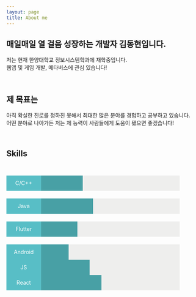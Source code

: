 ```yaml
---
layout: page
title: About me
---
```


## 매일매일 열 걸음 성장하는 개발자 김동현입니다.

저는 현재 한양대학교 정보시스템학과에 재학중입니다. <br>
웹앱 및 게임 개발, 메타버스에 관심 있습니다! <br>

<div style="height: 14px"></div>

## 제 목표는

아직 확실한 진로를 정하진 못해서 최대한 많은 분야를 경험하고 공부하고 있습니다. <br>
어떤 분야로 나아가든 저는 제 능력이 사람들에게 도움이 됐으면 좋겠습니다! <br>

<div style="height: 14px"></div>

## Skills

<div style="height: 28px"></div>

<div style="display: flex; background-color:#eeeeed; width: 90%; position: relative">
  <div style="height: 40px; width: 20%; background-color:#58bec6; color: white; text-align: center; line-height: 40px;">
    C/C++
  </div>
  <div style="height: 40px; width: 24%; background-color:#48a0a5;"></div>
</div>

<div style="height: 20px"></div>

<div style="display: flex; background-color:#eeeeed; width: 90%; position: relative">
  <div style="height: 40px; width: 20%; background-color:#58bec6; color: white; text-align: center; line-height: 40px;">
    Java
  </div>
  <div style="height: 40px; width: 30%; background-color:#48a0a5;"></div>
</div>

<div style="height: 20px"></div>

<div style="display: flex; background-color:#eeeeed; width: 90%; position: relative">
  <div style="height: 40px; width: 20%; background-color:#58bec6; color: white; text-align: center; line-height: 40px;">
    Flutter
  </div>
  <div style="height: 40px; width: 21%; background-color:#48a0a5;"></div>
</div>

<div style="height: 20px"></div>

<div style="display: flex; background-color:#eeeeed; width: 90%; position: relative">
  <div style="height: 40px; width: 20%; background-color:#58bec6; color: white; text-align: center; line-height: 40px;">
    Android
  </div>
  <div style="height: 40px; width: 16%; background-color:#48a0a5;"></div>
</div>

<div style="display: flex; background-color:#eeeeed; width: 90%; position: relative">
  <div style="height: 40px; width: 20%; background-color:#58bec6; color: white; text-align: center; line-height: 40px;">
    JS
  </div>
  <div style="height: 40px; width: 28%; background-color:#48a0a5;"></div>
</div>

<div style="display: flex; background-color:#eeeeed; width: 90%; position: relative">
  <div style="height: 40px; width: 20%; background-color:#58bec6; color: white; text-align: center; line-height: 40px;">
    React
  </div>
  <div style="height: 40px; width: 35%; background-color:#48a0a5;"></div>
</div>

